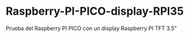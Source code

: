 # Raspberry-PI-PICO-display-RPI35
Prueba del Raspberry PI PICO con un display Raspberry PI TFT 3.5"
